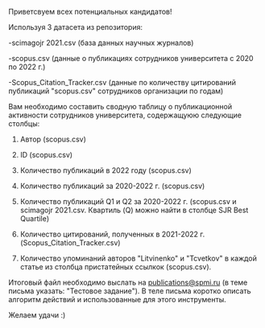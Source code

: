 Приветсвуем всех потенциальных кандидатов! 

Используя 3 датасета из репозитория:

  -scimagojr 2021.csv (база данных научных журналов)

  -scopus.csv (данные о публикациях сотрудников университета с 2020 по 2022 г.)

  -Scopus_Citation_Tracker.csv (данные по количеству цитирований публикаций "scopus.csv" сотрудников организации по годам)

Вам необходимо составить сводную таблицу о публикационной активности сотрудников университета, содержащуюю следующие столбцы:

1. Автор (scopus.csv)

2. ID (scopus.csv)

3. Количество публикаций в 2022 году (scopus.csv)

4. Количество публикаций за 2020-2022 г. (scopus.csv)

5. Количество публикаций Q1 и Q2 за 2020-2022 г. (scopus.csv и scimagojr 2021.csv. Квартиль (Q) можно найти в столбце SJR Best Quartile)

6. Количество цитирований, полученных в 2021-2022 г.(Scopus_Citation_Tracker.csv)

7. Количество упоминаний авторов "Litvinenko" и "Tcvetkov" в каждой статье из столбца пристатейных ссылкок (scopus.csv).

Итоговый файл необходимо выслать на publications@spmi.ru (в теме письма указать: "Тестовое задание"). В теле письма коротко описать алгоритм действий и использованные для этого инструменты. 

Желаем удачи :)
